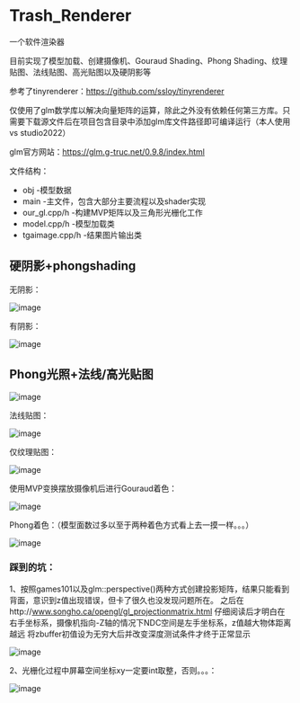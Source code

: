 # Trash_Renderer
一个软件渲染器

目前实现了模型加载、创建摄像机、Gouraud Shading、Phong Shading、纹理贴图、法线贴图、高光贴图以及硬阴影等

参考了tinyrenderer：https://github.com/ssloy/tinyrenderer

仅使用了glm数学库以解决向量矩阵的运算，除此之外没有依赖任何第三方库。只需要下载源文件后在项目包含目录中添加glm库文件路径即可编译运行（本人使用vs studio2022）

glm官方网站：https://glm.g-truc.net/0.9.8/index.html

文件结构：
- obj             -模型数据
- main      -主文件，包含大部分主要流程以及shader实现
- our_gl.cpp/h    -构建MVP矩阵以及三角形光栅化工作
- model.cpp/h     -模型加载类
- tgaimage.cpp/h  -结果图片输出类

## 硬阴影+phongshading
无阴影：

![image](https://user-images.githubusercontent.com/65759488/190422972-acbf79d0-aa54-4a48-a36d-2692a8a11f89.png)

有阴影：

![image](https://user-images.githubusercontent.com/65759488/190423037-4e5c4963-a7d3-4235-9330-87207ea636fe.png)

## Phong光照+法线/高光贴图

![image](https://user-images.githubusercontent.com/65759488/190427248-878e72e5-e17e-4da3-bc27-52f65a337695.png)

法线贴图：

![image](https://user-images.githubusercontent.com/65759488/190427397-9372cbf8-dc31-4b8e-a10b-14f7f7346b2a.png)


仅纹理贴图：

![image](https://user-images.githubusercontent.com/65759488/190427457-7fbea213-5437-48bd-9576-ef2669d27909.png)


使用MVP变换摆放摄像机后进行Gouraud着色：

![image](https://user-images.githubusercontent.com/65759488/190427529-c30ea840-b236-4e46-b6ba-81ce3a8a6cb9.png)

Phong着色：（模型面数过多以至于两种着色方式看上去一摸一样。。。）

![image](https://user-images.githubusercontent.com/65759488/190427589-6ba10ac4-0096-48e8-9cb4-67716986634d.png)


### 踩到的坑：
1、按照games101以及glm::perspective()两种方式创建投影矩阵，结果只能看到背面，意识到z值出现错误，但卡了很久也没发现问题所在。
之后在http://www.songho.ca/opengl/gl_projectionmatrix.html
仔细阅读后才明白在右手坐标系，摄像机指向-Z轴的情况下NDC空间是左手坐标系，z值越大物体距离越远
将zbuffer初值设为无穷大后并改变深度测试条件才终于正常显示

![image](https://user-images.githubusercontent.com/65759488/190427883-c8ba071c-cf75-4ec8-8bbc-e296e93e730a.png)

2、光栅化过程中屏幕空间坐标xy一定要int取整，否则。。。：

![image](https://user-images.githubusercontent.com/65759488/190427964-f5030b96-6c67-4faa-bb6f-0f1d3f50b464.png)
